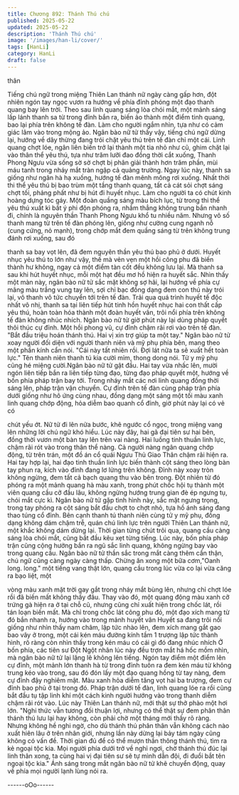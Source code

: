 ```yaml
---
title: Chương 892: Thánh Thú chú
published: 2025-05-22
updated: 2025-05-22
description: 'Thánh Thú chú'
image: '/images/han-li/cover/'
tags: [HanLi]
category: HanLi
draft: false
---
```


thân

Tiếng chú ngữ trong miệng Thiên Lan thánh nữ ngày càng gấp
hơn, đột nhiên ngón tay ngọc vươn ra hướng về phía đỉnh phóng
một đạo thanh quang bay lên trời. Theo sau linh quang sáng lòa
chói mắt, một mảnh sáng lấp lánh thanh sa từ trong đỉnh bắn ra,
biến ảo thành một điểm tinh quang, bao lại phía trên không tế
đàn. Làm cho người ngắm nhìn, tựa như có cảm giác lâm vào
trong mộng ảo.
Ngân bào nữ tử thấy vậy, tiếng chú ngữ dừng lại, hướng về dây
thừng đang trói chặt yêu thú trên tế đàn chỉ một cái.
Linh quang chợt lóe, ngân liên biến trở lại thành một tia nhỏ như
cũ, ghim chặt lại vào thân thể yêu thú, tựa như trăm lưỡi đao
đồng thời cắt xuống, Thanh Phong Ngưu vừa sống sờ sờ chợt bị
phân giải thành hơn trăm phần, mùi máu tanh trong nháy mắt tràn
ngập cả quảng trường.
Ngay lúc này, thanh sa giống như ngân hà hạ xuống, hướng tế
đàn mênh mông rơi xuống.
Nhất thời thi thể yêu thú bị bao trùm một tầng thanh quang, tất cả
cát sỏi chợt sáng chợt tối, phảng phất như bị hút đi huyết nhục.
Làm cho người ta có chút kinh hoàng dựng tóc gáy.
Một đoàn quầng sáng màu bích lục, từ trong thi thể yêu thú xuất
kì bất ý phi độn phóng ra, nhắm thẳng không trung bắn nhanh đi,
chính là nguyên thần Thanh Phong Ngưu khổ tu nhiều năm.
Nhưng vô số thanh mang từ trên tế đàn phóng lên, giống như
cường cung ngạnh nỗ (cung cứng, nỏ mạnh), trong chớp mắt
đem quầng sáng từ trên không trung đánh rơi xuống, sau đó

thanh sa bay vọt lên, đã đem nguyên thần yêu thú bao phủ ở
dưới.
Huyết nhục yêu thú to lớn như vậy, thế mà vẻn vẹn một hồi công
phu đã biến thành hư không, ngay cả một điểm tàn cốt đều không
lưu lại.
Mà thanh sa sau khi hút huyết nhục, mỗi một hạt đều mơ hồ hiện
ra huyết sắc.
Nhìn thấy một màn này, ngân bào nữ tử sắc mặt không sợ hãi, lại
hướng về phía cự mãng màu trắng vung tay lên, sợi chỉ bạc đồng
dạng đem con thú này trói lại, vô thanh vô tức chuyển tới trên tế
đàn.
Trải qua quá trình huyết tế độc nhất vô nhị, thanh sa tại liên tiếp
hút tinh hồn huyết nhục hai con thất cấp yêu thú, hoàn toàn hóa
thành một đoàn huyết vân, trôi nổi phía trên không tế đàn không
nhúc nhích.
Ngân bào nữ tử giờ phút này lại dùng pháp quyết thôi thúc cự
đỉnh. Một hồi phong vũ, cự đỉnh chậm rãi rơi vào trên tế đàn.
"Bắt đầu triệu hoán thánh thú. Hai vị xin trợ giúp ta một tay." Ngân
bào nữ tử xoay người đối diện với người thanh niên và mỹ phụ
phía bên, mang theo một phần kính cẩn nói.
"Cái này tất nhiên rồi. Đợi lát nữa ta sẽ xuất hết toàn lực." Tên
thanh niên thanh tú kia cười mỉm, thong dong nói.
Tử y mỹ phụ cũng hé miệng cười.Ngân bào nữ tử gật đầu. Hai
tay vừa nhấc lên, mười ngón liên tiếp bắn ra liên tiếp từng đạo,
từng đạo pháp quyết một, hướng về bốn phía pháp trận bay tới.
Trong nháy mắt các nơi linh quang đồng thời sáng lên, pháp trận
vận chuyển.
Cự đỉnh trên tế đàn cùng pháp trận phía dưới giống như hô ứng
cùng nhau, đồng dạng một sáng một tối màu xanh linh quang
chớp động, hỏa diễm bao quanh cổ đỉnh, giờ phút này lại có vẻ có

chút yếu ớt.
Nữ tử đi lên nửa bước, khẽ ngước cổ ngọc, trong miệng vang lên
những lời chú ngữ khó hiểu.
Lúc này đây, hai gã đại tiên sư hai bên, đồng thời vươn một bàn
tay lên trên vai nàng. Hai luồng tinh thuần linh lực, chậm rãi rót
vào trong thân thể nàng.
Cả người nàng ngân quang chớp động, từ trên trán, một đồ án cổ
quái Ngưu Thủ Giao Thân chậm rãi hiện ra.
Hai tay hợp lại, hai đạo tinh thuần linh lực biến thành cột sáng
theo lòng bàn tay phun ra, kích vào đỉnh đang lơ lửng trên không.
Đỉnh này xoay tròn không ngừng, đem tất cả bạch quang thu vào
bên trong. Đột nhiên từ đó phóng ra một mảnh quang hà màu
xanh, trong phút chốc hội tụ thành một viên quang cầu cỡ đầu
lâu, không ngừng hướng trung gian đè ép ngưng tụ, chói mắt cực
kì.
Ngân bào nữ tử gặp tình hình này, sắc mặt ngưng trọng, trong tay
phóng ra cột sáng bắt đầu chợt to chợt nhỏ, tựa hồ ánh sáng
đang thao túng cổ đỉnh.
Bên cạnh thanh tú thanh niên cùng tử y mỹ phụ, đồng dạng không
dám chậm trễ, quán chú linh lực trên người Thiên Lan thánh nữ,
một khắc không dám dừng lại.
Thời gian từng chút trôi qua, quang cầu càng sáng lòa chói mắt,
cũng bắt đầu kêu xẹt từng tiếng.
Lúc này, bốn phía pháp trận cũng cộng hưởng bắn ra ngũ sắc linh
quang, không ngừng bay vào trong quang cầu.
Ngân bào nữ tử thần sắc trong mắt càng thêm cẩn thận, chú ngữ
cũng càng ngày càng thấp.
Chừng ăn xong một bữa cơm,"Oanh long. long." một tiếng vang
thật lớn, quang cầu trong lúc vừa co lại vừa căng ra bạo liệt, một

vòng màu xanh mặt trời gay gắt trong nháy mắt bùng lên, nhưng
chỉ chợt lóe rồi đã biến mất không thấy đâu. Thay vào đó, một
quang động màu xanh cỡ trứng gà hiện ra ở tại chỗ cũ, nhưng
cũng chỉ xuất hiện trong chốc lát, rồi tán loạn biến mất.
Mà chỉ trong chốc lát công phu đó, một đạo xích mang từ đó bắn
nhanh ra, hướng vào trong mảnh huyết vân
Huyết sa đang trôi nổi giống như nhìn thấy nam châm, lập tức
nhào lên, đem xích mang gắt gao bao vây ở trong, một cái kén
máu đường kính tầm 1 trượng lập tức thành hình, rõ ràng còn
nhìn thấy trong kén máu có cái gì đó đang nhúc nhích
Ở bốn phía, các tiên sư Đột Ngột nhân lúc này đều trợn mắt há
hốc mồm nhìn, mà ngân bào nữ tử lại lặng lẽ không lên tiếng.
Ngón tay điểm một điểm lên cự đỉnh, một mảnh lớn thanh hà từ
trong đỉnh tuôn ra đem kén máu từ không trung kéo vào trong,
sau đó đón lấy một đạo quang hồng từ tay nàng, đem cự đỉnh đậy
nghiêm mật.
Màu xanh hỏa diễm tăng vọt hai ba trượng, đem cự đỉnh bao phủ
ở tại trong đó.
Pháp trận dưới tế đàn, linh quang lóe ra rồi cũng bắt đầu tụ tập
linh khí một cách kinh người hướng vào trong thanh diễm chậm
rãi rót vào.
Lúc này Thiên Lan thánh nữ, mới thật sự thở phào một hơi lớn.
"Nghi thức vẫn tương đối thuận lợi, nhưng có thể thật sự đem
phân thân thánh thú lưu lại hay không, còn phải chờ một tháng
mới thấy rõ ràng. Nhưng không hề nghi ngờ, cho dù thánh thú
phân thân vẫn không cách nào xuất hiên lâu ở trên nhân giới,
nhưng lần này dừng lại bảy tám ngày cũng không có vấn đề.
Thời gian đủ để có thể mượn thần thông thánh thú, tìm ra kẻ
ngoại tộc kia. Mọi người phía dưới trở về nghỉ ngơi, chờ thánh thú
đúc lại linh thân xong, ta cùng hai vị đại tiên sư sẽ tự mình dẫn
đội, đi đuổi bắt tên ngoại tộc kia." Ánh sáng trong mắt ngân bào
nữ tử khẽ chuyển động, quay về phía mọi người lạnh lùng nói ra.

------oOo------
